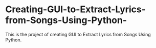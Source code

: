 # Creating-GUI-to-Extract-Lyrics-from-Songs-Using-Python-
This is the project of creating GUI to Extract Lyrics from Songs Using Python.

